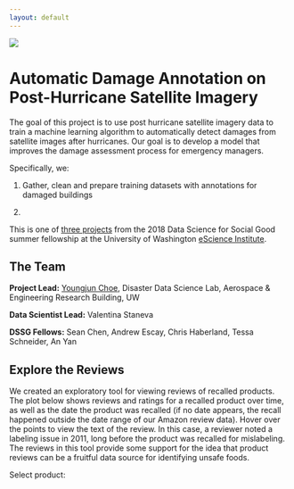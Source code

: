```yaml
---
layout: default
---
```


<a href="https://www.google.com/search?q=satellite&source=lnms&tbm=isch&sa=X&ved=0ahUKEwjtzo-2vcfcAhUiNX0KHQi6A8QQ_AUICygC&biw=1440&bih=803#imgrc=8z6qpSHRJIBdyM:">
<img src="{{ site.url }}{{ site.baseurl }}satellite.png">
</a>

# Automatic Damage Annotation on Post-Hurricane Satellite Imagery

The goal of this project is to use post hurricane satellite imagery data to 
train a machine learning algorithm to automatically detect damages from 
satellite images after hurricanes. Our goal is to develop a model that improves 
the damage assessment process for emergency managers. 

Specifically, we:

1. Gather, clean and prepare training datasets with annotations for damaged buildings
   
2. 
   
This is one of
[three projects](http://escience.washington.edu/2018-data-science-for-social-good-projects/)
from the 2018 Data Science for Social Good summer fellowship at the University
of Washington [eScience Institute](http://escience.washington.edu/).

## The Team

**Project Lead:**
[Youngjun Choe](http://faculty.washington.edu/ychoe/),
Disaster Data Science Lab, Aerospace & Engineering Research Building, UW

**Data Scientist Lead:** Valentina Staneva

**DSSG Fellows:** Sean Chen, Andrew Escay, Chris Haberland, Tessa Schneider, An Yan

## Explore the Reviews

We created an exploratory tool for viewing reviews of recalled products. The
plot below shows reviews and ratings for a recalled product over time, as well
as the date the product was recalled (if no date appears, the recall happened
outside the date range of our Amazon review data). Hover over the points to view
the text of the review. In this case, a reviewer noted a labeling issue in 2011,
long before the product was recalled for mislabeling. The reviews in this tool
provide some support for the idea that product reviews can be a fruitful data
source for identifying unsafe foods.


<!-- Load D3 -->
<script src="https://d3js.org/d3.v3.min.js"></script>
<script src="https://d3js.org/d3-time.v1.min.js"></script>
<script src="https://d3js.org/d3-time-format.v2.min.js"></script>

<!-- Load JQuery -->
<script
src="https://code.jquery.com/jquery-3.1.0.min.js"
integrity="sha256-cCueBR6CsyA4/9szpPfrX3s49M9vUU5BgtiJj06wt/s="
crossorigin="anonymous">
</script>

<!-- Use Select2 for dropdown menu -->
<link
href="https://cdnjs.cloudflare.com/ajax/libs/select2/4.0.3/css/select2.min.css"
rel="stylesheet" />
<script
src="https://cdnjs.cloudflare.com/ajax/libs/select2/4.0.3/js/select2.min.js">
</script>

<!-- CSS for plot -->
<link href="https://rawgit.com/uwescience/DSSG2016-UnsafeFoods/master/d3/style.css" type="text/css" rel="stylesheet" />

<div id="vis"></div>

<!-- Dropdown -->
<p class="dropdown-label">Select product:</p>
<div id="dropdown"></div>

<!-- Visualization code -->
<script src="https://rawgit.com/uwescience/DSSG2016-UnsafeFoods/master/d3/ratings.js"></script>

<div id="review-vis"></div>
